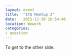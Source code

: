 ```yaml
---
layout: event
title:  "ITA Meetup 2"
date:   2015-12-30 16:54:46
location: Wework
categories:
- question
---
```

To get to the other side.
